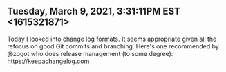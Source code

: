 ## Tuesday, March 9, 2021, 3:31:11PM EST <1615321871>

Today I looked into change log formats. It seems appropriate given all
the refocus on good Git commits and branching. Here's one recommended by
@zogot who does release management (to some degree):
<https://keepachangelog.com>

